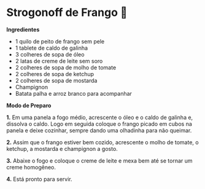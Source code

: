 # Strogonoff de Frango :chicken:



**Ingredientes**

- 1 quilo de peito de frango sem pele
- 1 tablete de caldo de galinha
- 3 colheres de sopa de óleo
- 2 latas de creme de leite sem soro
- 2 colheres de sopa de molho de tomate
- 2 colheres de sopa de ketchup
- 2 colheres de sopa de mostarda
- Champignon
- Batata palha e arroz branco para acompanhar

**Modo de Preparo**

**1.** Em uma panela a fogo médio, acrescente o óleo e o caldo de galinha e, dissolva o caldo. 		Logo em seguida coloque o frango picado em cubos na panela e deixe cozinhar, sempre 		dando uma olhadinha para não queimar.

**2.** Assim que o frango estiver bem cozido, acrescente o molho de tomate, o ketchup, a                mostarda e champignon a gosto.

**3.** Abaixe o fogo e coloque o creme de leite e mexa bem até se tornar um creme homogêneo.

**4.** Está pronto para servir.


